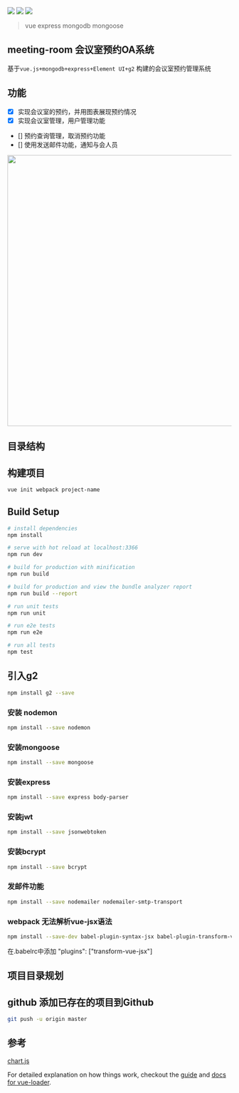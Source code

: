 ![](https://img.shields.io/badge/javaScript-vue-brightgreen.svg)
![](https://img.shields.io/badge/css-elementUI-yellow.svg)
![](https://img.shields.io/badge/db-mongondb-blue.svg)
> vue express mongodb mongoose

## meeting-room 会议室预约OA系统

基于`vue.js+mongodb+express+Element UI+g2` 构建的会议室预约管理系统

## 功能

- [x] 实现会议室的预约，并用图表展现预约情况
- [x] 实现会议室管理，用户管理功能
- [] 预约查询管理，取消预约功能
- [] 使用发送邮件功能，通知与会人员 

<img src="https://github.com/FateZeros/meeting-room/screenshots/room1.png" width="1270px;" height="608px;"/>

## 目录结构

## 构建项目
``` bash
vue init webpack project-name
```

## Build Setup

``` bash
# install dependencies
npm install

# serve with hot reload at localhost:3366
npm run dev

# build for production with minification
npm run build

# build for production and view the bundle analyzer report
npm run build --report

# run unit tests
npm run unit

# run e2e tests
npm run e2e

# run all tests
npm test
```

## 引入g2
```bash
npm install g2 --save
```

### 安装 nodemon
```bash
npm install --save nodemon
```

### 安装mongoose
``` bash
npm install --save mongoose
```

### 安装express
```bash
npm install --save express body-parser
```

### 安装jwt
```bash
npm install --save jsonwebtoken
```

### 安装bcrypt
```bash
npm install --save bcrypt
```

### 发邮件功能
```bash
npm install --save nodemailer nodemailer-smtp-transport
```

### webpack 无法解析vue-jsx语法
```bash
npm install --save-dev babel-plugin-syntax-jsx babel-plugin-transform-vue-jsx
```
在.babelrc中添加
"plugins": ["transform-vue-jsx"]

## 项目目录规划

## github 添加已存在的项目到Github
``` bash
git push -u origin master
```


## 参考
[chart.js](https://github.com/chartjs/Chart.js)

For detailed explanation on how things work, checkout the [guide](http://vuejs-templates.github.io/webpack/) and [docs for vue-loader](http://vuejs.github.io/vue-loader).
